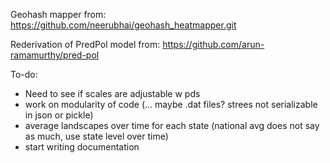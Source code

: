Geohash mapper from: https://github.com/neerubhai/geohash_heatmapper.git 

Rederivation of PredPol model from: https://github.com/arun-ramamurthy/pred-pol

To-do:
- Need to see if scales are adjustable w pds
- work on modularity of code (... maybe .dat files? strees not serializable in json or pickle)
- average landscapes over time for each state (national avg does not say as much, use state level over time)
- start writing documentation
